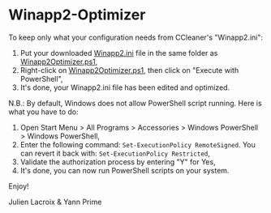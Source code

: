 Winapp2-Optimizer
=================

To keep only what your configuration needs from CCleaner's "Winapp2.ini":

1. Put your downloaded [Winapp2.ini](http://winapp2.com/Winapp2.ini) file in the same folder as [Winapp2Optimizer.ps1](Winapp2Optimizer.ps1),
2. Right-click on [Winapp2Optimizer.ps1](Winapp2Optimizer.ps1), then click on "Execute with PowerShell",
3. It's done, your Winapp2.ini file has been edited and optimized.

N.B.: By default, Windows does not allow PowerShell script running. Here is what you have to do:

1. Open Start Menu > All Programs > Accessories > Windows PowerShell > Windows PowerShell,
2. Enter the following command: ```Set-ExecutionPolicy RemoteSigned```. You can revert it back with: ```Set-ExecutionPolicy Restricted```,
3. Validate the authorization process by entering "Y" for Yes,
4. It's done, you can now run PowerShell scripts on your system.

Enjoy!

Julien Lacroix & Yann Prime
